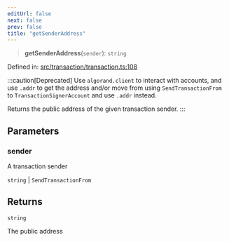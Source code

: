 ```yaml
---
editUrl: false
next: false
prev: false
title: "getSenderAddress"
---
```


> **getSenderAddress**(`sender`): `string`

Defined in: [src/transaction/transaction.ts:108](https://github.com/algorandfoundation/algokit-utils-ts/blob/e57e96ab17213653e656688e8d7251c0107554cf/src/transaction/transaction.ts#L108)

:::caution[Deprecated]
Use `algorand.client` to interact with accounts, and use `.addr` to get the address
and/or move from using `SendTransactionFrom` to `TransactionSignerAccount` and use `.addr` instead.

Returns the public address of the given transaction sender.
:::

## Parameters

### sender

A transaction sender

`string` | `SendTransactionFrom`

## Returns

`string`

The public address
